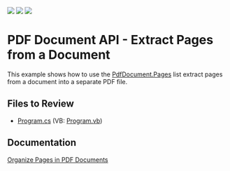 <!-- default badges list -->
![](https://img.shields.io/endpoint?url=https://codecentral.devexpress.com/api/v1/VersionRange/128595517/17.1.3%2B)
[![](https://img.shields.io/badge/Open_in_DevExpress_Support_Center-FF7200?style=flat-square&logo=DevExpress&logoColor=white)](https://supportcenter.devexpress.com/ticket/details/T374804)
[![](https://img.shields.io/badge/📖_How_to_use_DevExpress_Examples-e9f6fc?style=flat-square)](https://docs.devexpress.com/GeneralInformation/403183)
<!-- default badges end -->

# PDF Document API - Extract Pages from a Document

This example shows how to use the [PdfDocument.Pages](https://docs.devexpress.com/OfficeFileAPI/DevExpress.Pdf.PdfDocument.Pages) list extract pages from a document into a separate PDF file.

## Files to Review

* [Program.cs](./CS/ExtractDocumentPages/Program.cs) (VB: [Program.vb](./VB/ExtractDocumentPages/Program.vb))

## Documentation

[Organize Pages in PDF Documents](https://docs.devexpress.com/OfficeFileAPI/119762/pdf-document-api/document-manipulation/page-manipulation#extract-a-page)



